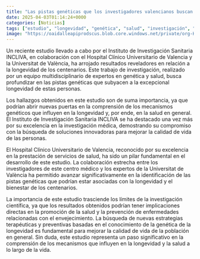 ```yaml
---
title: "Las pistas genéticas que los investigadores valencianos buscan en la longevidad de los centenarios"
date: 2025-04-03T01:14:24+0000
categories: [Noticias]
tags: ["estudio", "longevidad", "genética", "salud", "investigación", "centenarios", "pistas genéticas"]
image: "https://oaidalleapiprodscus.blob.core.windows.net/private/org-HKmKxpuNw3Y88lm4EBrIPq0n/user-ZwiCXOggLL8ZNNKE2g7rXFmV/img-hj2Z5cZBg8hYu1dzYLK37zVu.png?st=2025-04-03T00%3A14%3A24Z&se=2025-04-03T02%3A14%3A24Z&sp=r&sv=2024-08-04&sr=b&rscd=inline&rsct=image/png&skoid=d505667d-d6c1-4a0a-bac7-5c84a87759f8&sktid=a48cca56-e6da-484e-a814-9c849652bcb3&skt=2025-04-02T23%3A52%3A39Z&ske=2025-04-03T23%3A52%3A39Z&sks=b&skv=2024-08-04&sig=RNtH/4le4xgVU7zMetMem/uyUEqfpj84HCuBhkmlG6I%3D"
---
```


Un reciente estudio llevado a cabo por el Instituto de Investigación Sanitaria INCLIVA, en colaboración con el Hospital Clínico Universitario de Valencia y la Universitat de València, ha arrojado resultados reveladores en relación a la longevidad de los centenarios. Este trabajo de investigación, realizado por un equipo multidisciplinario de expertos en genética y salud, busca profundizar en las pistas genéticas que subyacen a la excepcional longevidad de estas personas.

Los hallazgos obtenidos en este estudio son de suma importancia, ya que podrían abrir nuevas puertas en la comprensión de los mecanismos genéticos que influyen en la longevidad y, por ende, en la salud en general. El Instituto de Investigación Sanitaria INCLIVA se ha destacado una vez más por su excelencia en la investigación médica, demostrando su compromiso con la búsqueda de soluciones innovadoras para mejorar la calidad de vida de las personas.

El Hospital Clínico Universitario de Valencia, reconocido por su excelencia en la prestación de servicios de salud, ha sido un pilar fundamental en el desarrollo de este estudio. La colaboración estrecha entre los investigadores de este centro médico y los expertos de la Universitat de València ha permitido avanzar significativamente en la identificación de las pistas genéticas que podrían estar asociadas con la longevidad y el bienestar de los centenarios.

La importancia de este estudio trasciende los límites de la investigación científica, ya que los resultados obtenidos podrían tener implicaciones directas en la promoción de la salud y la prevención de enfermedades relacionadas con el envejecimiento. La búsqueda de nuevas estrategias terapéuticas y preventivas basadas en el conocimiento de la genética de la longevidad es fundamental para mejorar la calidad de vida de la población en general. Sin duda, este estudio representa un paso significativo en la comprensión de los mecanismos que influyen en la longevidad y la salud a lo largo de la vida.
    